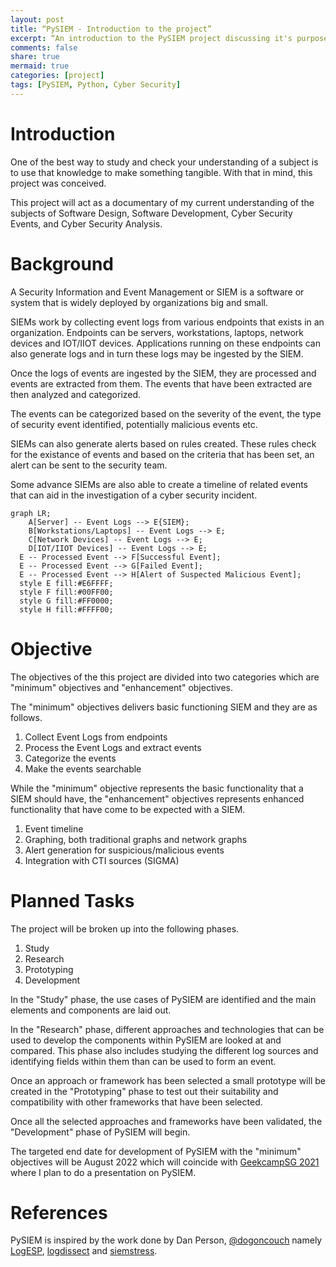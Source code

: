 ```yaml
--- 
layout: post 
title: “PySIEM - Introduction to the project”
excerpt: “An introduction to the PySIEM project discussing it's purpose and objectives.”
comments: false
share: true
mermaid: true
categories: [project]
tags: [PySIEM, Python, Cyber Security]
---
```

# Introduction

One of the best way to study and check your understanding of a subject is to use that knowledge to make something tangible. With that in mind, this project was conceived. 

This project will act as a documentary of my current understanding of the subjects of Software Design, Software Development, Cyber Security Events, and Cyber Security Analysis.

# Background

A Security Information and Event Management or SIEM is a software or system that is widely deployed by organizations big and small. 

SIEMs work by collecting event logs from various endpoints that exists in an organization. Endpoints can be servers, workstations, laptops, network devices and IOT/IIOT devices. Applications running on these endpoints can also generate logs and in turn these logs may be ingested by the SIEM. 

Once the logs of events are ingested by the SIEM, they are processed and events are extracted from them. The events that have been extracted are then analyzed and categorized.

The events can be categorized based on the severity of the event, the type of security event identified, potentially malicious events etc.

SIEMs can also generate alerts based on rules created. These rules check for the existance of events and based on the criteria that has been set, an alert can be sent to the security team.

Some advance SIEMs are also able to create a timeline of related events that can aid in the investigation of a cyber security incident.

```mermaid
graph LR;
	A[Server] -- Event Logs --> E{SIEM};
	B[Workstations/Laptops] -- Event Logs --> E;
	C[Network Devices] -- Event Logs --> E;
	D[IOT/IIOT Devices] -- Event Logs --> E;
  E -- Processed Event --> F[Successful Event];
  E -- Processed Event --> G[Failed Event];
  E -- Processed Event --> H[Alert of Suspected Malicious Event];
  style E fill:#E6FFFF;
  style F fill:#00FF00;
  style G fill:#FF0000;
  style H fill:#FFFF00;
```

# Objective

The objectives of the this project are divided into two categories which are "minimum" objectives and "enhancement" objectives.

The "minimum" objectives delivers basic functioning SIEM and they are as follows.
1. Collect Event Logs from endpoints
2. Process the Event Logs and extract events
3. Categorize the events
4. Make the events searchable

While the "minimum" objective represents the basic functionality that a SIEM should have, the "enhancement" objectives represents enhanced functionality that have come to be expected with a SIEM. 
1. Event timeline
2. Graphing, both traditional graphs and network graphs
3. Alert generation for suspicious/malicious events
4. Integration with CTI sources (SIGMA)

# Planned Tasks 

The project will be broken up into the following phases.
1. Study
2. Research
3. Prototyping
4. Development

In the "Study" phase, the use cases of PySIEM are identified and the main elements and components are laid out.

In the "Research" phase, different approaches and technologies that can be used to develop the components within PySIEM are looked at and compared. This phase also includes studying the different log sources and identifying fields within them than can be used to form an event.

Once an approach or framework has been selected a small prototype will be created in the "Prototyping" phase to test out their suitability and compatibility with other frameworks that have been selected.

Once all the selected approaches and frameworks have been validated, the "Development" phase of PySIEM will begin.

The targeted end date for development of PySIEM with the "minimum" objectives will be August 2022 which will coincide with [GeekcampSG 2021](https://geekcamp.sg) where I plan to do a presentation on PySIEM.

# References

PySIEM is inspired by the work done by Dan Person, [@dogoncouch](https://twitter.com/dogoncouch) namely [LogESP](https://github.com/dogoncouch/LogESP), [logdissect](https://github.com/dogoncouch/logdissect) and [siemstress](https://github.com/dogoncouch/siemstress).
